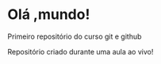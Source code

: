 # Olá ,mundo!
 Primeiro repositório do curso  git  e github

Repositório criado  durante uma  aula ao vivo!